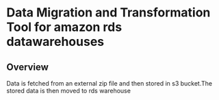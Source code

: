 # Data Migration and Transformation Tool for amazon rds datawarehouses

## Overview

Data is fetched from an external zip file and then stored in s3 bucket.The stored data is then moved to rds warehouse
